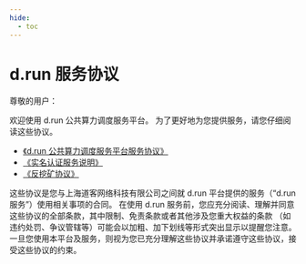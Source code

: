 ```yaml
---
hide:
  - toc
---
```


# d.run 服务协议

尊敬的用户：

欢迎使用 d.run 公共算力调度服务平台。
为了更好地为您提供服务，请您仔细阅读这些协议。

- [《d.run 公共算力调度服务平台服务协议》](./sla.md)
- [《实名认证服务说明》](./name.md)
- [《反挖矿协议》](./miner.md)

这些协议是您与上海道客网络科技有限公司之间就 d.run 平台提供的服务（“d.run 服务”）使用相关事项的合同。
在使用 d.run 服务前，您应充分阅读、理解并同意这些协议的全部条款，其中限制、免责条款或者其他涉及您重大权益的条款
（如违约处罚、争议管辖等）可能会以加粗、加下划线等形式突出显示以提醒您注意。
一旦您使用本平台及服务，则视为您已充分理解这些协议并承诺遵守这些协议，接受这些协议的约束。
